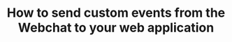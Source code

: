 ---
title: How to send custom events from the Webchat to your web application
deprecated: false
hidden: false
metadata:
  robots: index
---